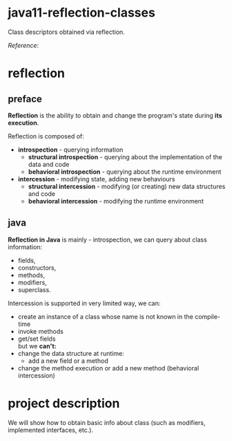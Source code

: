 # java11-reflection-classes
Class descriptors obtained via reflection.

_Reference_: 

# reflection
## preface
**Reflection** is the ability to obtain and change the program's 
state during **its execution**.

Reflection is composed of:
* **introspection** - querying information
    * **structural introspection** - querying about the 
    implementation of the data and code
    * **behavioral introspection** - querying about the
    runtime environment
* **intercession** - modifying state, adding new behaviours
    * **structural intercession** - modifying (or creating) new 
    data structures and code
    * **behavioral intercession** - modifying the runtime 
    environment
 
## java   
**Reflection in Java** is mainly - introspection, we can query
about class information:
* fields,
* constructors,
* methods, 
* modifiers, 
* superclass. 

Intercession is supported in very limited way, we can:
* create an instance of a class whose name is not known
  in the compile-time
* invoke methods
* get/set fields  
but we **can't:**
* change the data structure at runtime:
    * add a new field or a method
* change the method execution or add a new method (behavioral intercession)

# project description
We will show how to obtain basic info about class (such as
modifiers, implemented interfaces, etc.).


